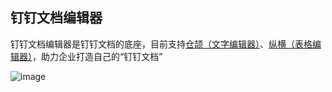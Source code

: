 ## 钉钉文档编辑器
钉钉文档编辑器是钉钉文档的底座，目前支持[仓颉（文字编辑器）](https://github.com/dingdoc-editor/cangjie)、[纵横（表格编辑器）](https://github.com/dingdoc-editor/zongheng)，助力企业打造自己的“钉钉文档”

![image](https://github.com/user-attachments/assets/2c793c28-0a5d-47e8-8e0a-bb506d13612d)

<!--

**Here are some ideas to get you started:**

🙋‍♀️ A short introduction - what is your organization all about?
🌈 Contribution guidelines - how can the community get involved?
👩‍💻 Useful resources - where can the community find your docs? Is there anything else the community should know?
🍿 Fun facts - what does your team eat for breakfast?
🧙 Remember, you can do mighty things with the power of [Markdown](https://docs.github.com/github/writing-on-github/getting-started-with-writing-and-formatting-on-github/basic-writing-and-formatting-syntax)
-->
